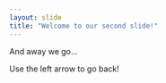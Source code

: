 ```yaml
---
layout: slide
title: "Welcome to our second slide!"
---
```

And away we go...

Use the left arrow to go back!
